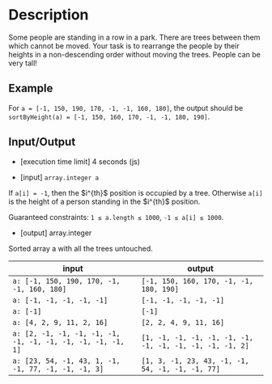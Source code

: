 # Description
Some people are standing in a row in a park. There are trees between them which cannot be moved. Your task is to rearrange the people by their heights in a non-descending order without moving the trees. People can be very tall!

## Example

For `a = [-1, 150, 190, 170, -1, -1, 160, 180]`, the output should be
`sortByHeight(a) = [-1, 150, 160, 170, -1, -1, 180, 190]`.

## Input/Output

- [execution time limit] 4 seconds (js)

- [input] `array.integer a`

If `a[i] = -1`, then the $i^\{th}$ position is occupied by a tree. Otherwise `a[i]` is the height of a person standing in the $i^\{th}$ position.

Guaranteed constraints:
`1 ≤ a.length ≤ 1000`,
`-1 ≤ a[i] ≤ 1000`.

- [output] array.integer

Sorted array a with all the trees untouched.

|input|output| 
|-----|------|
|`a: [-1, 150, 190, 170, -1, -1, 160, 180]`|`[-1, 150, 160, 170, -1, -1, 180, 190]`| 
|`a: [-1, -1, -1, -1, -1]`|`[-1, -1, -1, -1, -1]`| 
|`a: [-1]`|`[-1]`| 
|`a: [4, 2, 9, 11, 2, 16]`|`[2, 2, 4, 9, 11, 16]`| 
|`a: [2, -1, -1, -1, -1, -1, -1, -1, -1, -1, -1, -1, -1, 1]`|`[1, -1, -1, -1, -1, -1, -1, -1, -1, -1, -1, -1, -1, 2]`| 
|`a: [23, 54, -1, 43, 1, -1, -1, 77, -1, -1, -1, 3]`|`[1, 3, -1, 23, 43, -1, -1, 54, -1, -1, -1, 77]`| 
